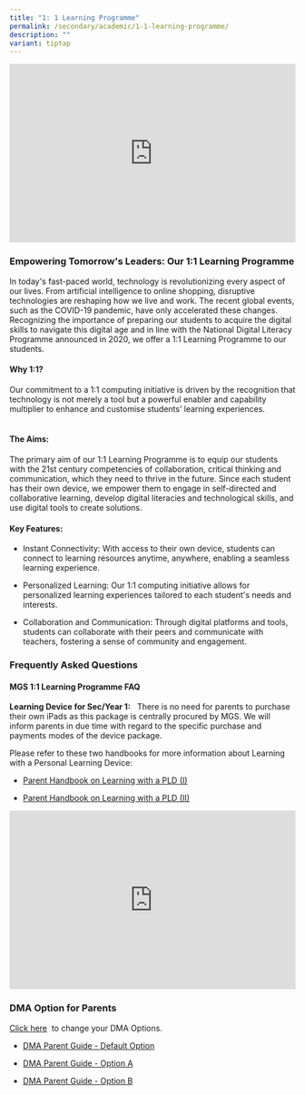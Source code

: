 ```yaml
---
title: "1: 1 Learning Programme"
permalink: /secondary/academic/1-1-learning-programme/
description: ""
variant: tiptap
---
```

<div class="iframe-wrapper">
<iframe height="315" width="100%" allowfullscreen="true" frameborder="0" src="https://docs.google.com/presentation/d/e/2PACX-1vTUuu_5bIfsDeG0vPlOIL_cKPTuA2-ob1Y80G3ozXKRhDmixew1Mwt8ks4hNZwBvWSBd1VFRkTZSvJs/embed?start=false&amp;loop=false&amp;delayms=3000"></iframe>
</div>
<h3>Empowering Tomorrow's Leaders: Our 1:1 Learning Programme</h3>
<p>In today's fast-paced world, technology is revolutionizing every aspect
of our lives. From artificial intelligence to online shopping, disruptive
technologies are reshaping how we live and work. The recent global events,
such as the COVID-19 pandemic, have only accelerated these changes. Recognizing
the importance of preparing our students to acquire the digital skills
to navigate this digital age and in line with the National Digital Literacy
Programme announced in 2020, we offer a 1:1 Learning Programme to our students.</p>
<p></p>
<h4>Why 1:1?</h4>
<p>Our commitment to a 1:1 computing initiative is driven by the recognition
that technology is not merely a tool but a powerful enabler and capability
multiplier to enhance and customise students’ learning experiences.&nbsp;</p>
<h4><br>The Aims:</h4>
<p>The primary aim of our 1:1 Learning Programme is to equip our students
with the 21st century competencies of collaboration, critical thinking
and communication, which they need to thrive in the future. Since each
student has their own device, we empower them to engage in self-directed
and collaborative learning, develop digital literacies and technological
skills, and use digital tools to create solutions.&nbsp;</p>
<p></p>
<h4>Key Features:</h4>
<ul>
<li>
<p>Instant Connectivity: With access to their own device, students can connect
to learning resources anytime, anywhere, enabling a seamless learning experience.</p>
</li>
<li>
<p>Personalized Learning: Our 1:1 computing initiative allows for personalized
learning experiences tailored to each student's needs and interests.</p>
</li>
<li>
<p>Collaboration and Communication: Through digital platforms and tools,
students can collaborate with their peers and communicate with teachers,
fostering a sense of community and engagement.</p>
</li>
</ul>
<h3>Frequently Asked Questions</h3>
<h4>MGS 1:1 Learning Programme FAQ&nbsp;</h4>
<p><strong>Learning Device for Sec/Year 1:</strong>&nbsp;&nbsp;&nbsp;There
is no need for parents to purchase their own iPads as this package is centrally
procured by MGS. We will inform parents in due time with regard to the
specific purchase and payments modes of the device package.</p>
<p>Please refer to these two handbooks for more information about Learning
with a Personal Learning Device:</p>
<ul data-tight="true" class="tight">
<li>
<p><a href="https://drive.google.com/file/d/1xsqK7iSMpd5H6LTQFhsB3-MNH1OyGE89/view?usp=sharing" rel="noopener noreferrer nofollow" target="_blank">Parent Handbook on Learning with a PLD (I)</a>
</p>
</li>
<li>
<p><a href="https://drive.google.com/file/d/1uKcpRzKpsTeN1Ro70kqJiUzpz_XqS96v/view?usp=sharing" rel="noopener noreferrer nofollow" target="_blank">Parent Handbook on Learning with a PLD (II)</a>
</p>
</li>
</ul>
<div class="iframe-wrapper">
<iframe height="315" width="100%" allowfullscreen="true" frameborder="0" src="https://docs.google.com/presentation/d/e/2PACX-1vQp-W4mmXtsbpooIwtrOXogEgVdgiKA7HiPuBGga1erL0PEHc1rCh-5Nr5-gjPRaNCgd619U0NmHbgB/embed?start=false&amp;loop=false&amp;delayms=3000"></iframe>
</div>
<h3>DMA Option for Parents</h3>
<p><a href="https://form.gov.sg/6153d0af93cf0600135149c2" rel="noopener noreferrer nofollow" target="_blank">Click here</a>&nbsp;&nbsp;to
change your DMA Options.</p>
<ul data-tight="true" class="tight">
<li>
<p><a href="https://drive.google.com/file/d/1yfzfCqVfrQStZ9w5djSHnHVTol7fZbqD/view?usp=sharing" rel="noopener noreferrer nofollow" target="_blank">DMA Parent Guide - Default Option</a>
</p>
</li>
<li>
<p><a href="https://drive.google.com/file/d/1WY8zv7IvB9JBwVYDw-pTaFJkhxQSd8gt/view?usp=sharing" rel="noopener noreferrer nofollow" target="_blank">DMA Parent Guide - Option A</a>
</p>
</li>
<li>
<p><a href="https://drive.google.com/file/d/1K1-uRoj4oZjVEnh4LWHuZ1WNB8zNQQR-/view?usp=sharing" rel="noopener noreferrer nofollow" target="_blank">DMA Parent Guide - Option B</a>
</p>
</li>
</ul>
<p></p>